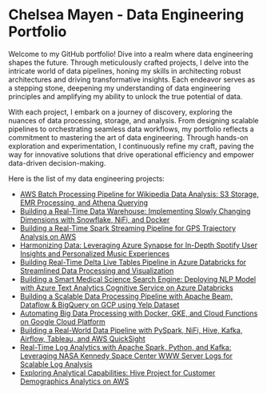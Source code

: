 # Chelsea Mayen - Data Engineering Portfolio
Welcome to my GitHub portfolio! Dive into a realm where data engineering shapes the future. Through meticulously crafted projects, I delve into the intricate world of data pipelines, honing my skills in architecting robust architectures and driving transformative insights. Each endeavor serves as a stepping stone, deepening my understanding of data engineering principles and amplifying my ability to unlock the true potential of data.

With each project, I embark on a journey of discovery, exploring the nuances of data processing, storage, and analysis. From designing scalable pipelines to orchestrating seamless data workflows, my portfolio reflects a commitment to mastering the art of data engineering. Through hands-on exploration and experimentation, I continuously refine my craft, paving the way for innovative solutions that drive operational efficiency and empower data-driven decision-making.


Here is the list of my data engineering projects:

* [AWS Batch Processing Pipeline for Wikipedia Data Analysis: S3 Storage, EMR Processing, and Athena Querying]()
* [Building a Real-Time Data Warehouse: Implementing Slowly Changing Dimensions with Snowflake, NiFi, and Docker]()
* [Building a Real-Time Spark Streaming Pipeline for GPS Trajectory Analysis on AWS]()
* [Harmonizing Data: Leveraging Azure Synapse for In-Depth Spotify User Insights and Personalized Music Experiences]()
* [Building Real-Time Delta Live Tables Pipeline in Azure Databricks for Streamlined Data Processing and Visualization]()
* [Building a Smart Medical Science Search Engine: Deploying NLP Model with Azure Text Analytics Cognitive Service on Azure Databricks]()
* [Building a Scalable Data Processing Pipeline with Apache Beam, Dataflow & BigQuery on GCP using Yelp Dataset]()
* [Automating Big Data Processing with Docker, GKE, and Cloud Functions on Google Cloud Platform]()
* [Building a Real-World Data Pipeline with PySpark, NiFi, Hive, Kafka, Airflow, Tableau, and AWS QuickSight]()
* [Real-Time Log Analytics with Apache Spark, Python, and Kafka: Leveraging NASA Kennedy Space Center WWW Server Logs for Scalable Log Analysis]()
* [Exploring Analytical Capabilities: Hive Project for Customer Demographics Analytics on AWS]()




